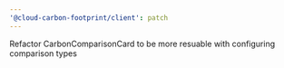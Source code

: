```yaml
---
'@cloud-carbon-footprint/client': patch
---
```


Refactor CarbonComparisonCard to be more resuable with configuring comparison types
